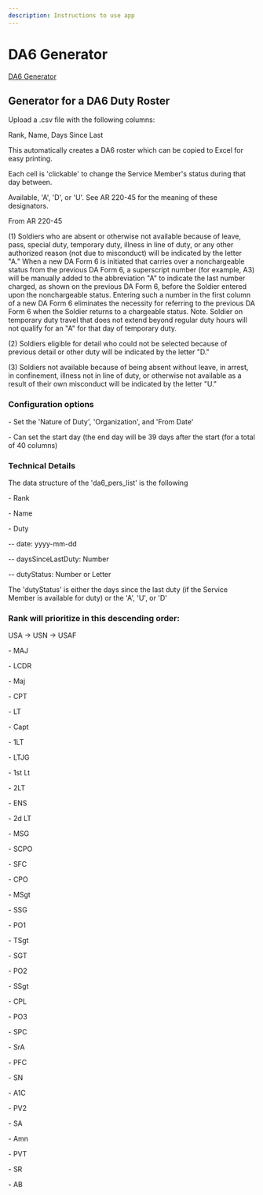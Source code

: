 ```yaml
---
description: Instructions to use app
---
```


# DA6 Generator

[DA6 Generator](https://www.niis.io/da6\_gen)

## Generator for a DA6 Duty Roster

Upload a .csv file with the following columns:

Rank, Name, Days Since Last



This automatically creates a DA6 roster which can be copied to Excel for easy printing.

Each cell is 'clickable' to change the Service Member's status during that day between.

Available, 'A', 'D', or 'U'. See AR 220-45 for the meaning of these designators.



From AR 220-45

(1) Soldiers who are absent or otherwise not available because of leave, pass, special duty, temporary duty, illness in line of duty, or any other authorized reason (not due to misconduct) will be indicated by the letter "A." When a new DA Form 6 is initiated that carries over a nonchargeable status from the previous DA Form 6, a superscript number (for example, A3) will be manually added to the abbreviation "A" to indicate the last number charged, as shown on the previous DA Form 6, before the Soldier entered upon the nonchargeable status. Entering such a number in the first column of a new DA Form 6 eliminates the necessity for referring to the previous DA Form 6 when the Soldier returns to a chargeable status.  Note. Soldier on temporary duty travel that does not extend beyond regular duty hours will not qualify for an "A" for that day of temporary duty.

(2) Soldiers eligible for detail who could not be selected because of previous detail or other duty will be indicated by the letter "D."

(3) Soldiers not available because of being absent without leave, in arrest, in confinement, illness not in line of duty, or otherwise not available as a result of their own misconduct will be indicated by the letter "U."



### Configuration options

\- Set the 'Nature of Duty', 'Organization', and 'From Date'

\- Can set the start day (the end day will be 39 days after the start (for a total of 40 columns)



### Technical Details

The data structure of the 'da6\_pers\_list' is the following

\- Rank

\- Name

\- Duty

\-- date: yyyy-mm-dd

\-- daysSinceLastDuty: Number

\-- dutyStatus: Number or Letter

The 'dutyStatus' is either the days since the last duty (if the Service Member is available for duty) or the 'A', 'U', or 'D'



### Rank will prioritize in this descending order:&#x20;

USA -> USN -> USAF

\- MAJ

\- LCDR&#x20;

\- Maj&#x20;

\- CPT

\- LT&#x20;

\- Capt&#x20;

\- 1LT&#x20;

\- LTJG&#x20;

\- 1st Lt&#x20;

\- 2LT&#x20;

\- ENS&#x20;

\- 2d LT

\- MSG&#x20;

\- SCPO&#x20;

\- SFC&#x20;

\- CPO&#x20;

\- MSgt&#x20;

\- SSG&#x20;

\- PO1&#x20;

\- TSgt&#x20;

\- SGT&#x20;

\- PO2&#x20;

\- SSgt&#x20;

\- CPL&#x20;

\- PO3&#x20;

\- SPC&#x20;

\- SrA&#x20;

\- PFC&#x20;

\- SN&#x20;

\- A1C&#x20;

\- PV2&#x20;

\- SA&#x20;

\- Amn&#x20;

\- PVT&#x20;

\- SR&#x20;

\- AB
